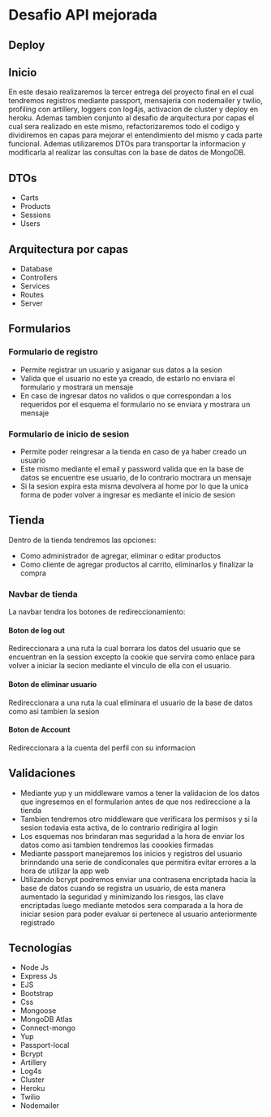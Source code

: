 # Desafio API mejorada

## Deploy




## Inicio
En este desaio realizaremos la tercer entrega del proyecto final en el cual tendremos registros mediante passport, mensajeria con nodemailer y twilio, 
profiling con artillery, loggers con log4js, activacion de cluster y deploy en heroku.
Ademas tambien conjunto al desafio de arquitectura por capas el cual sera realizado en este mismo, refactorizaremos todo el codigo y dividiremos en capas
para mejorar el entendimiento del mismo y cada parte funcional.
Ademas utilizaremos DTOs para transportar la informacion y modificarla al realizar las consultas con la base de datos de MongoDB.

## DTOs
- Carts
- Products
- Sessions
- Users

## Arquitectura por capas
- Database
- Controllers
- Services
- Routes
- Server

## Formularios

### Formulario de registro 
- Permite registrar un usuario y asiganar sus datos a la sesion
- Valida que el usuario no este ya creado, de estarlo no enviara el formulario y mostrara un mensaje
- En caso de ingresar datos no validos o que correspondan a los requeridos por el esquema el formulario no se enviara y mostrara un mensaje

### Formulario de inicio de sesion
- Permite poder reingresar a la tienda en caso de ya haber creado un usuario
- Este mismo mediante el email y password valida que en la base de datos se encuentre ese usuario, de lo contrario moctrara un mensaje
- Si la sesion expira esta misma devolvera al home por lo que la unica forma de poder volver a ingresar es mediante el inicio de sesion

## Tienda
Dentro de la tienda tendremos las opciones:
- Como administrador de agregar, eliminar o editar productos
- Como cliente de agregar productos al carrito, eliminarlos y finalizar la compra

### Navbar de tienda
La navbar tendra los botones de redireccionamiento:
#### Boton de log out
Redireccionara a una ruta la cual borrara los datos del usuario que se encuentran en la session excepto la cookie que servira como enlace para volver a iniciar la secion mediante el vinculo de ella con el usuario.
#### Boton de eliminar usuario
Redireccionara a una ruta la cual eliminara el usuario de la base de datos como asi tambien la sesion
#### Boton de Account
Redireccionara a la cuenta del perfil con su informacion

## Validaciones
- Mediante yup y un middleware vamos a tener la validacion de los datos que ingresemos en el formularion antes de que nos redireccione a la tienda
- Tambien tendremos otro middleware que verificara los permisos y si la sesion todavia esta activa, de lo contrario redirigira al login
- Los esquemas nos brindaran mas seguridad a la hora de enviar los datos como asi tambien tendremos las coookies firmadas
- Mediante passport manejaremos los inicios y registros del usuario brinndando una serie de condiconales que permitira evitar errores a la hora de utilizar la app web
- Utilizando bcrypt podremos enviar una contrasena encriptada hacia la base de datos cuando se registra un usuario, de esta manera aumentado la seguridad y minimizando los riesgos, las clave encriptadas luego mediante metodos sera comparada a la hora de iniciar sesion para poder evaluar si pertenece al usuario anteriormente registrado



## Tecnologías
- Node Js
- Express Js
- EJS
- Bootstrap
- Css
- Mongoose
- MongoDB Atlas
- Connect-mongo
- Yup
- Passport-local
- Bcrypt
- Artillery
- Log4s
- Cluster
- Heroku
- Twilio
- Nodemailer

